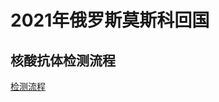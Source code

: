 # 2021年俄罗斯莫斯科回国

## 核酸抗体检测流程
[检测流程](www.plantuml.com/plantuml/png/ZLPTJnDH47tlhzZ4n0UJ4WjD01y8VYH8B680ZKdJR3PqaIRGDkqIqxTMAFR3KX2asX9faHLK8WG_M6Y1_w9xxtQV_0jESziRTjX57sZAxfoPEMVE30p65IccpCtEkAP3GLcGPwDAGWZAySbOAAg48c6NotyZ8BZT0yAu8Ycos3CI2IlJugExO-Bmq0Zy3BbSJc-4MmAfl2ULKv8jw5fMrpxJZSoLqQaohMfcMhjESoNzT9L-ID8VUNDhWQGphU-RQgVORPzF71uNHn-qKEbTStwNB6TejU6S7HWWQ2TNxpqf8NeW5d8Px-fqumJwxINRdspUcn_NwLwDDMdpcZIIP2VVIqigIQdavCYeh001LxmLAE3mQxxGisbbA2RBOSoATOkp-scfIajRv2n95pRfvYef7WOw9Bnzzv6Od8gtZnmKQUcdS-JUddxo2dXXyL7l66fXWDe51WY4xF8uEXEHWcXyP7a9lzQrdDweqcoIRcHfJYKhEMFjMtF_oAYV6zMKfJs6mLtn5h0NECA5BFnqJ4fm0NkORK77LYz9KAavhvd9eXN2xOCXe2sWkBPMLBS32a_aiZs2aUTXpiBQjX-4mYwnuOVGt6EC7Gm2WIn3HGJyPkcxMLxhzZAZwNKLfWPu76fZQwvzUpRYmz49jjRmu7So1O_qUXqaD6l7kbRWM-u4-PLLRtPvQMOTNh3l_Out0SbeJTVf2puJOYWiZit5uo49Yj3o2wEnoWwRnNxMI6v3AM7RBY_kKCOFuPom08G4s7vTspPVPuprByryYIwfnawX-VM0dBxXPu0jD7p-Gokeom7jOYmyS26Hay6Oj9ukRu1Fp-E5WNO2-ENnUE6AaiKqsXnK0U5PWJ-DScjsRazNJxz-d0U31QorO8xEfVZYuEou8cJ1MVbWi5FRWK-aoSbGM8RYi6XE0sd7JiG0oyJpmUyn045xRD5XnSXYWHqpYuymwBAJ9kIu8jwHfoAnY-sm-g05IPMRvo_jZZc3O-lp98YXUqQUKjm3ZbJyx4o10E0sMgznQW6SQC2nRqiQbCCHuvwBsl-19CLzE3wqkAoVLRWSDa8qzrFqxT9L9HoSIGzhCFN_IJqeXuFmRzLV
)
